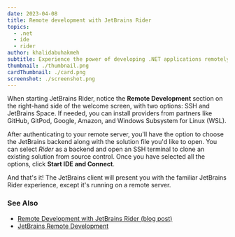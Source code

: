 ```yaml
---
date: 2023-04-08
title: Remote development with JetBrains Rider
topics:
  - .net
  - ide
  - rider
author: khalidabuhakmeh
subtitle: Experience the power of developing .NET applications remotely!
thumbnail: ./thumbnail.png
cardThumbnail: ./card.png
screenshot: ./screenshot.png
---
```


When starting JetBrains Rider, notice the **Remote Development** section on the right-hand side of the welcome screen, with two options: SSH and JetBrains Space.
If needed, you can install providers from partners like GitHub, GitPod, Google, Amazon, and Windows Subsystem for Linux (WSL).

After authenticating to your remote server, you'll have the option to choose the JetBrains backend along with the solution file you'd like to open.
You can select _Rider_ as a backend and open an SSH terminal to clone an existing solution from source control.
Once you have selected all the options, click **Start IDE and Connect**.

And that's it! The JetBrains client will present you with the familiar JetBrains Rider experience, except it's running on a remote server.

### See Also

- [Remote Development with JetBrains Rider (blog post)](https://blog.jetbrains.com/dotnet/2023/03/22/remote-development-with-jetbrains-rider/)
- [JetBrains Remote Development](https://www.jetbrains.com/remote-development/)
